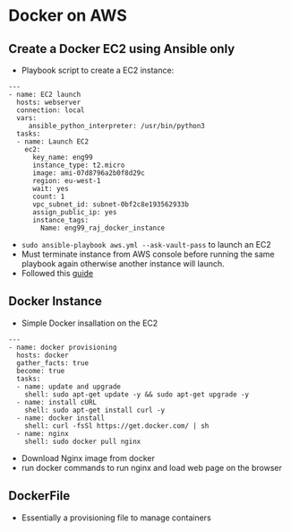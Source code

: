 # Docker on AWS

## Create a Docker EC2 using Ansible only
- Playbook script to create a EC2 instance:
```
---
- name: EC2 launch
  hosts: webserver
  connection: local
  vars:
     ansible_python_interpreter: /usr/bin/python3
  tasks:
  - name: Launch EC2
    ec2:
      key_name: eng99
      instance_type: t2.micro
      image: ami-07d8796a2b0f8d29c
      region: eu-west-1
      wait: yes
      count: 1
      vpc_subnet_id: subnet-0bf2c8e193562933b
      assign_public_ip: yes
      instance_tags:
        Name: eng99_raj_docker_instance
```
- `sudo ansible-playbook aws.yml --ask-vault-pass` to launch an EC2
- Must terminate instance from AWS console before running the same playbook again otherwise another instance will launch. 
- Followed this [guide](https://www.mindbowser.com/how-to-create-ec2-instances-using-ansible/)

## Docker Instance
- Simple Docker insallation on the EC2 
```
---
- name: docker provisioning
  hosts: docker
  gather_facts: true
  become: true
  tasks:
  - name: update and upgrade
    shell: sudo apt-get update -y && sudo apt-get upgrade -y
  - name: install cURL
    shell: sudo apt-get install curl -y
  - name: docker install
    shell: curl -fsSl https://get.docker.com/ | sh
  - name: nginx
    shell: sudo docker pull nginx
```
- Download Nginx image from docker 
- run docker commands to run nginx and load web page on the browser


## DockerFile
- Essentially a provisioning file to manage containers

